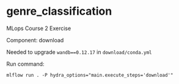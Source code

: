 # genre_classification
MLops Course 2 Exercise


Component: download

Needed to upgrade `wandb==0.12.17` in `download/conda.yml`

Run command:
```
mlflow run . -P hydra_options="main.execute_steps='download'"
```

